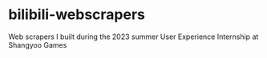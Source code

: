 # bilibili-webscrapers
Web scrapers I built during the 2023 summer User Experience Internship at Shangyoo Games
